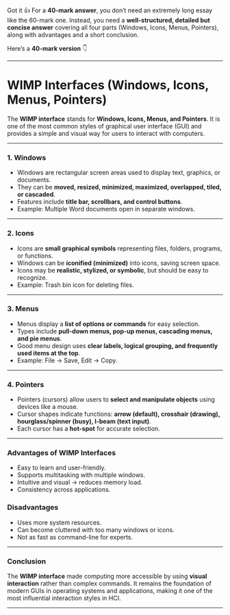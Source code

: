 Got it 👍
For a **40-mark answer**, you don’t need an extremely long essay like the 60-mark one. Instead, you need a **well-structured, detailed but concise answer** covering all four parts (Windows, Icons, Menus, Pointers), along with advantages and a short conclusion.

Here’s a **40-mark version** 👇

---

# **WIMP Interfaces (Windows, Icons, Menus, Pointers)**

The **WIMP interface** stands for **Windows, Icons, Menus, and Pointers**. It is one of the most common styles of graphical user interface (GUI) and provides a simple and visual way for users to interact with computers.

---

### 1. **Windows**

* Windows are rectangular screen areas used to display text, graphics, or documents.
* They can be **moved, resized, minimized, maximized, overlapped, tiled, or cascaded**.
* Features include **title bar, scrollbars, and control buttons**.
* Example: Multiple Word documents open in separate windows.

---

### 2. **Icons**

* Icons are **small graphical symbols** representing files, folders, programs, or functions.
* Windows can be **iconified (minimized)** into icons, saving screen space.
* Icons may be **realistic, stylized, or symbolic**, but should be easy to recognize.
* Example: Trash bin icon for deleting files.

---

### 3. **Menus**

* Menus display a **list of options or commands** for easy selection.
* Types include **pull-down menus, pop-up menus, cascading menus, and pie menus**.
* Good menu design uses **clear labels, logical grouping, and frequently used items at the top**.
* Example: File → Save, Edit → Copy.

---

### 4. **Pointers**

* Pointers (cursors) allow users to **select and manipulate objects** using devices like a mouse.
* Cursor shapes indicate functions: **arrow (default), crosshair (drawing), hourglass/spinner (busy), I-beam (text input)**.
* Each cursor has a **hot-spot** for accurate selection.

---

### **Advantages of WIMP Interfaces**

* Easy to learn and user-friendly.
* Supports multitasking with multiple windows.
* Intuitive and visual → reduces memory load.
* Consistency across applications.

### **Disadvantages**

* Uses more system resources.
* Can become cluttered with too many windows or icons.
* Not as fast as command-line for experts.

---

### **Conclusion**

The **WIMP interface** made computing more accessible by using **visual interaction** rather than complex commands. It remains the foundation of modern GUIs in operating systems and applications, making it one of the most influential interaction styles in HCI.

---
